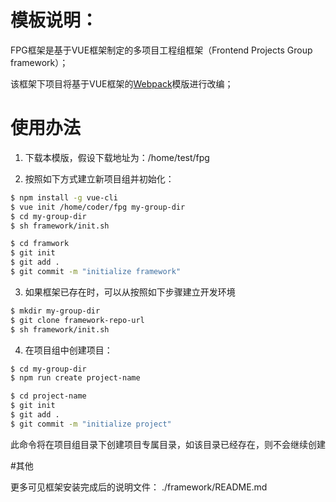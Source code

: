 # 模板说明：

  FPG框架是基于VUE框架制定的多项目工程组框架（Frontend Projects Group framework）；

  该框架下项目将基于VUE框架的[Webpack](https://github.com/vuejs-templates/webpack)模版进行改编；

# 使用办法

  1. 下载本模版，假设下载地址为：/home/test/fpg

  2. 按照如下方式建立新项目组并初始化： 

``` bash
$ npm install -g vue-cli
$ vue init /home/coder/fpg my-group-dir
$ cd my-group-dir
$ sh framework/init.sh

$ cd framwork
$ git init 
$ git add .
$ git commit -m "initialize framework"

```

  3. 如果框架已存在时，可以从按照如下步骤建立开发环境

``` bash
$ mkdir my-group-dir
$ git clone framework-repo-url
$ sh framework/init.sh
```

  4. 在项目组中创建项目：

``` bash
$ cd my-group-dir
$ npm run create project-name

$ cd project-name
$ git init 
$ git add .
$ git commit -m "initialize project"
```

  此命令将在项目组目录下创建项目专属目录，如该目录已经存在，则不会继续创建

#其他

  更多可见框架安装完成后的说明文件： ./framework/README.md
